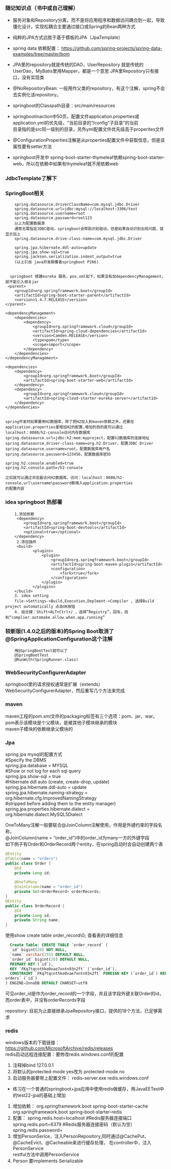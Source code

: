 ### 随记知识点（书中或自己理解）
  - 服务对象和Repository分离，而不是将应用程序和数据访问耦合到一起，导致僵化设计，实现松耦合主要通过接口或Spring的Bean两种方式  
  - 纯粹的JPA方式远胜于基于模板的JPA（JpaTemplate）
  - spring data 依赖配置： https://github.com/spring-projects/spring-data-examples/tree/master/bom  
  - JPA里的repository就是传统的DAO，UserRepository 就是传统的UserDao，MyBatis里用Mapper，都是一个意思
  JPA里Repository只有接口，没有实现类
  
  - @NoRepositoryBean:
  一般用作父类的repository，有这个注解，spring不会去实例化该repository。  
  - springboot的Classpath目录：src/main/resources  
  - springbootinaction中50页，配置文件application.properties或application.yml的优先级，“当前目录的“/config”子目录”的当前  
  目录指的是src同一级别的目录，另外yml配置文件优先级高于properites文件  
  - @ConfigurationProperties注解是从properties配置文件中获取信息，但是该属性要有setter方法
  - springboot开发中 spring-boot-starter-thymeleaf依赖spring-boot-starter-web，所以在依赖中如果有thymeleaf就不用依赖web
### JdbcTemplate了解下

### SpringBoot相关
        spring.datasource.driverClassName=com.mysql.jdbc.Driver
        spring.datasource.url=jdbc:mysql://localhost:3306/test
        spring.datasource.username=root
        spring.datasource.password=root123
        以上为配置数据源
        通常无需指定JDBC驱动，springboot会帮助识别驱动，但是如果自动识别出现问题，就显示加上
        spring.datasource.drive-class-name=com.mysql.jdbc.Driver
        
        spring.jpa.hibernate.ddl-auto=update
        spring.jpa.show-sql=true
        spring.jackson.serialization.indent_output=true
        (以上引自 java开发颠覆者springboot P266)
        
        
      springboot 搭建eureka 服务，pox.xml如下，如果没有加dependencyManagement，就不能引入相关jar
     <parent>
        <groupId>org.springframework.boot</groupId>
        <artifactId>spring-boot-starter-parent</artifactId>
        <version>1.4.7.RELEASE</version>
    </parent>

    <dependencyManagement>
        <dependencies>
            <dependency>
                <groupId>org.springframework.cloud</groupId>
                <artifactId>spring-cloud-dependencies</artifactId>
                <version>Camden.RELEASE</version>
                <type>pom</type>
                <scope>import</scope>
            </dependency>
        </dependencies>
    </dependencyManagement>

    <dependencies>
        <dependency>
            <groupId>org.springframework.boot</groupId>
            <artifactId>spring-boot-starter-web</artifactId>
        </dependency>
        <dependency>
            <groupId>org.springframework.cloud</groupId>
            <artifactId>spring-cloud-starter-eureka-server</artifactId>
        </dependency>
    </dependencies>
    
    
    spring开发时如果要用H2数据库，除了把H2加入到maven依赖之外，还要在application.properties里增加H2的配置,增加的目的是可以通过  
    localhost：8080/h2-console访问内存数据库
    spring.datasource.url=jdbc:h2:mem:myproject，配置h2数据库的连接地址
    spring.datasource.driver-class-name=org.h2.Driver，配置JDBC Driver
    spring.datasource.username=root，配置数据库用户名
    spring.datasource.password=123456，配置数据库密码
    
    spring.h2.console.enabled=true
    spring.h2.console.path=/h2-console
    
    之后就可以通过浏览器访问H2数据库，访问：localhost：8080/h2-console,url\username\password都填入application.properties  
    的配置内容

### idea springboot 热部署
        1.添加依赖
         <dependency>
            <groupId>org.springframework.boot</groupId>
            <artifactId>spring-boot-devtools</artifactId>
            <optional>true</optional>
        </dependency>
         2.添加插件
         <build>
                <plugins>
                    <plugin>
                        <groupId>org.springframework.boot</groupId>
                        <artifactId>spring-boot-maven-plugin</artifactId>
                        <configuration>
                            <fork>true</fork>
                        </configuration>
                    </plugin>
                </plugins>
        </build>
        3. idea setting
        file->Settings->Build,Execution,Deplment->Compiler , 选择Build project automatically 点击OK按钮
        4. 组合键：Shift+ALT+Ctrl+/ ，选择“Registry”，回车，找到“complier.automake.allow.when.app.running” 
        
### 较新版(1.4.0之后的版本)的Spring Boot取消了@SpringApplicationConfiguration这个注解
        用@SpringBootTest就可以了
        @SpringBootTest
        @RunWith(SpringRunner.class)

### WebSecurityConfigurerAdapter
  springboot里的请求授权通常是扩展（extends）WebSecurityConfigurerAdapter，然后重写几个方法来完成

### maven
  maven工程的pom.xml文件的packaging标签有三个选项：pom、jar、war。pom表示该模块是个父模块，是被其他子模块继承的模块  
  maven子模块的依赖继承父模块的


### Jpa
  spring jpa mysql的配置方式  
  #Specify the DBMS  
  spring.jpa.database = MYSQL  
  #Show or not log for each sql query  
  spring.jpa.show-sql = true  
  #Hibernate ddl auto (create, create-drop, update)  
  spring.jpa.hibernate.ddl-auto = update  
  spring.jpa.hibernate.naming-strategy = org.hibernate.cfg.ImprovedNamingStrategy  
  #stripped before adding them to the entity manager)  
  spring.jpa.properties.hibernate.dialect = org.hibernate.dialect.MySQL5Dialect  

  OneToMany注解一般要联合@JoinColumn注解使用，作用是外键约束的字段名称，  
  @JoinColumn(name = “order_id”)中的order_id为many一方的外键字段  
  如下例子有Order和OrderRecord两个entity，在spring启动时会自动创建两个表
```java
@Entity
@Table(name = "orders")
public class Order {
    @Id
    private Long id;

    @OneToMany
    @JoinColumn(name = "order_id")
    private Set<OrderRecord> orderRecords;
}
@Entity
public class OrderRecord {
    @Id
    private Long id;
    private String name;
}
```
  使用show create table order_record\G; 查看表的详细信息
```sql  
  Create Table: CREATE TABLE `order_record` (
  `id` bigint(20) NOT NULL,
  `name` varchar(255) DEFAULT NULL,
  `order_id` bigint(20) DEFAULT NULL,
  PRIMARY KEY (`id`),
  KEY `FKq7tqcnthko0xae7xntn93n2ft` (`order_id`),
  CONSTRAINT `FKq7tqcnthko0xae7xntn93n2ft` FOREIGN KEY (`order_id`) REFERENCES `
orders` (`id`)
) ENGINE=InnoDB DEFAULT CHARSET=utf8
```
  可见order_id是作为order_record的一个字段，并且该字段外键关联Order的id，而order表中，并没有orderRecords字段
  
  repository: 目前为止直接继承JpaRepository接口，提供的18个方法，已足够需求
  
### redis
  windows版本的下载链接：https://github.com/MicrosoftArchive/redis/releases  
  redis启动远程连接配置：要修改redis.windows.conf的配置  
  1. 注释掉bind 127.0.0.1  
  2. 将默认的protected-mode yes改为 protected-mode no  
  3. 启动服务器要带上配置文件： redis-server.exe redis.windows.conf  
  
  - 练习在一个普通的springboot+jpa应用中使用redis做缓存，用JavaEETest中的test22-jpa的基础上增加
  1. 增加依赖：
        <dependency>
            <groupId>org.springframework.boot</groupId>
            <artifactId>spring-boot-starter-cache</artifactId>
        </dependency>
        <dependency>
            <groupId>org.springframework.boot</groupId>
            <artifactId>spring-boot-starter-redis</artifactId>
        </dependency>
   2. 配置：
     spring.redis.host=localhost
     #Redis服务器连接端口
     spring.redis.port=6379
     #Redis服务器连接密码（默认为空）
     spring.redis.password=
   3. 增加PersonSerice，注入PersonRepository,同时通过@CachePut、@CacheEvict、@Cacheable来进行缓存处理， 在controller中，注入PersonService  
     restful方法中调用PersonService
   4. Person 要implements Serializable
    
